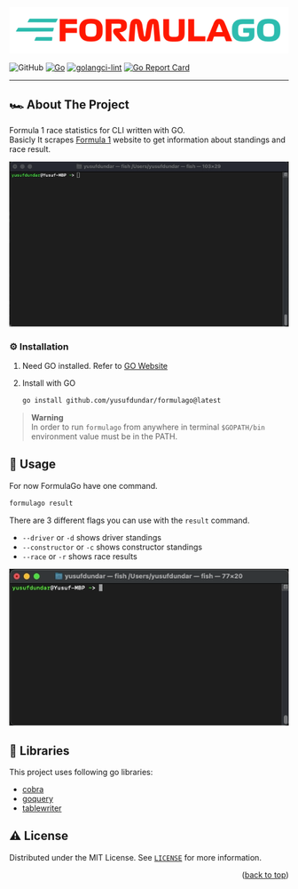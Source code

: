 ![FormulaGo Logo](assets/formulago_logo.png "FormulaGo")

![GitHub](https://img.shields.io/github/license/yusufdundar/formulago?label=license)
[![Go](https://github.com/yusufdundar/formulago/actions/workflows/go.yml/badge.svg)](https://github.com/yusufdundar/formulago/actions/workflows/go.yml)
[![golangci-lint](https://github.com/yusufdundar/formulago/actions/workflows/golangci-lint.yml/badge.svg)](https://github.com/yusufdundar/formulago/actions/workflows/golangci-lint.yml)
[![Go Report Card](https://goreportcard.com/badge/github.com/yusufdundar/formulago)](https://goreportcard.com/report/github.com/yusufdundar/formulago)

---

## 🏎  About The Project

Formula 1 race statistics for CLI written with GO.\
Basicly It scrapes [Formula 1](https://formula1.com) website to get information about standings and race result.

![FormulaGo gif](assets/formulago_driver.gif "FormulaGo gif")

### ⚙️ Installation

1. Need GO installed. Refer to [GO Website](https://go.dev/dl/)

2. Install with GO

   ```sh
   go install github.com/yusufdundar/formulago@latest
   ```

> **Warning**\
> In order to run `formulago` from anywhere in terminal `$GOPATH/bin` environment value must be in the PATH.

## 🏁 Usage

For now FormulaGo have one command.

   ```sh
   formulago result
   ```

There are 3 different flags you can use with the `result` command.

* `--driver` or `-d` shows driver standings
* `--constructor` or `-c` shows constructor standings
* `--race` or `-r` shows race results

![Formulago help gif](assets/formulago_help.gif "Formula help gif")

## 📖 Libraries

This project uses following go libraries:

* [cobra](https://github.com/spf13/cobra)
* [goquery](https://github.com/PuerkitoBio/goquery)
* [tablewriter](https://github.com/olekukonko/tablewriter)

## ⚠️ License

Distributed under the MIT License. See [`LICENSE`](./LICENSE) for more information.

<p align="right">(<a href="#top">back to top</a>)</p>
